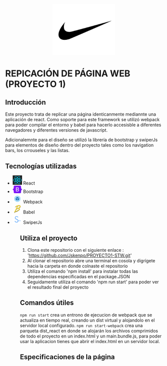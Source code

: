 <p align="center">
    <img src="./src/imas/nike.jpg" alt="Descripción de la imagen" style="width: 200px; height: auto;"/>
</p>

# REPICACIÓN DE PÁGINA WEB (PROYECTO 1)

## Introducción
Este proyecto trata de replicar una página identicanmente mediannte una aplicación de react. Como soporte para este framework se utilizó webpack para poder compilar el entorno y babel para hacerlo accesisble a diferentes navegadores y diferentes versiones de javascript.

Adicionalemnte para el diseño se utilizó la librería de bootstrap y swiperJs para elementos de diseño dentro del proyecto tales como los navigation bars, los crrouseles y las listas.

## Tecnologías utilizadas

<ul>
    <li>
        <img src="./src/imas/react.png" style= "width: 30px; height: auto;"/> React
    </li>
    <li>
        <img src="./src/imas/bootstrap.png" style= "width: 30px; height: auto;"/> Bootstrap
    </li>
    <li>
        <img src="./src/imas/webpack.png" style= "width: 30px; height: auto;"/> Webpack
    </li>
    <li>
        <img src="./src/imas/babel.png" style= "width: 30px; height: auto;"/> Babel
    </li>
    <li>
        <img src="./src/imas/swiper.png" style= "width: 30px; height: auto;"/> SwiperJs
    </li>
<ul>

## Utiliza el proyecto
1. Clona este repositorio con el siguiente enlace : 'https://github.com/Jskenpo/PROYECTO1-STW.git'
    <br>
2. Al clonar el repositorio abre una terminal en cosola y digrígete hacia la carpeta en donde colnaste el repositorio 
    <br>
3. Utiliza el comando 'npm install' para instalar todas las dependencias especificadas en el package.JSON
    <br>
4. Seguidamente utiliza el comando 'npm run start' para poder ver el resultado final del proyecto


## Comandos útiles
`npm run start` crea un entrono de ejecucion de webpack que se actualiza en tiempo real, creando un dist virtual y alojandolo en el servidor local configurado.
`npm run start-webpack` crea una parqueta dist_react en donde se alojarán los archivos comprimidos de todo el proyecto en un index.html y un main.bundle.js, para poder usar         la aplicacion tienes que abrir el index.html en un servidor local.


## Especificaciones de la página

